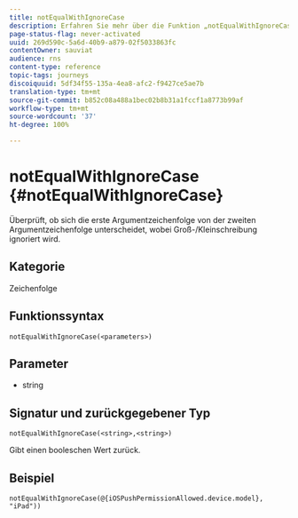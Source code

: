 ```yaml
---
title: notEqualWithIgnoreCase
description: Erfahren Sie mehr über die Funktion „notEqualWithIgnoreCase“
page-status-flag: never-activated
uuid: 269d590c-5a6d-40b9-a879-02f5033863fc
contentOwner: sauviat
audience: rns
content-type: reference
topic-tags: journeys
discoiquuid: 5df34f55-135a-4ea8-afc2-f9427ce5ae7b
translation-type: tm+mt
source-git-commit: b852c08a488a1bec02b8b31a1fccf1a8773b99af
workflow-type: tm+mt
source-wordcount: '37'
ht-degree: 100%

---
```



# notEqualWithIgnoreCase {#notEqualWithIgnoreCase}

Überprüft, ob sich die erste Argumentzeichenfolge von der zweiten Argumentzeichenfolge unterscheidet, wobei Groß-/Kleinschreibung ignoriert wird.

## Kategorie

Zeichenfolge

## Funktionssyntax

`notEqualWithIgnoreCase(<parameters>)`

## Parameter

* string

## Signatur und zurückgegebener Typ

`notEqualWithIgnoreCase(<string>,<string>)`

Gibt einen booleschen Wert zurück.

## Beispiel

`notEqualWithIgnoreCase(@{iOSPushPermissionAllowed.device.model}, "iPad"))`
